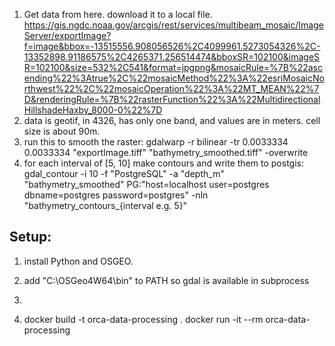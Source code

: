 1. Get data from here. download it to a local file.
https://gis.ngdc.noaa.gov/arcgis/rest/services/multibeam_mosaic/ImageServer/exportImage?f=image&bbox=-13515556.908056526%2C4099961.5273054326%2C-13352898.91186575%2C4265371.256514474&bboxSR=102100&imageSR=102100&size=532%2C541&format=jpgpng&mosaicRule=%7B%22ascending%22%3Atrue%2C%22mosaicMethod%22%3A%22esriMosaicNorthwest%22%2C%22mosaicOperation%22%3A%22MT_MEAN%22%7D&renderingRule=%7B%22rasterFunction%22%3A%22MultidirectionalHillshadeHaxby_8000-0%22%7D
2. data is geotif, in 4326, has only one band, and values are in meters. cell size is about 90m. 
4. run this to smooth the raster: 
   gdalwarp -r bilinear -tr 0.0033334 0.0033334 "exportImage.tiff" "bathymetry_smoothed.tiff" -overwrite 
5. for each interval of [5, 10] make contours and write them to postgis: 
gdal_contour -i 10 -f "PostgreSQL" -a "depth_m" "bathymetry_smoothed" PG:"host=localhost user=postgres dbname=postgres password=postgres" -nln "bathymetry_contours_{interval e.g. 5}"


## Setup:
1. install Python and OSGEO.
2. add "C:\OSGeo4W64\bin" to PATH so gdal is available in subprocess
3. 








4.  docker build -t orca-data-processing .
docker run -it --rm orca-data-processing



<!-- Document tool choices and rationale in the README.! -->

<!-- Provide basic documentation in the form of a README file with clear setup and execution instructions (dependencies, database setup, configs, etc.).
Include strategies (if applicable) for optimizing processing workflows (e.g., leveraging PostGIS functions, batch processing). -->